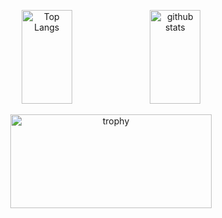 <p align="center"> 
  <img alt="Top Langs" height="150px" width="40%" src="https://github-readme-stats.vercel.app/api/top-langs/?username=ayumukawai&layout=compact&count_private=true&show_icons=true&theme=tokyonight" />
  <img alt="github stats" height="150px" width="40%" src="https://github-readme-stats.vercel.app/api?username=ayumukawai&show_icons=true&theme=tokyonight" />
</p>
<p align="center">
  <img alt="trophy" height="150px" width="80%" src="https://github-profile-trophy.vercel.app/?username=ayumukawai&layout=compact&theme=algolia&column=7"/>
<p/>
<!--
**ayumukawai/ayumukawai** is a ✨ _special_ ✨ repository because its `README.md` (this file) appears on your GitHub profile.


Here are some ideas to get you started:

- 🔭 I’m currently working on ...
- 🌱 I’m currently learning ...
- 👯 I’m looking to collaborate on ...
- 🤔 I’m looking for help with ...
- 💬 Ask me about ...
- 📫 How to reach me: ...
- 😄 Pronouns: ...
- ⚡ Fun fact: ...
-->
